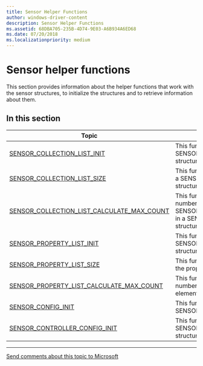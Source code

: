 ```yaml
---
title: Sensor Helper Functions
author: windows-driver-content
description: Sensor Helper Functions
ms.assetid: 68DBA705-235B-4D74-9E03-A6B934A6ED68
ms.date: 07/20/2018
ms.localizationpriority: medium
---
```


# Sensor helper functions

This section provides information about the helper functions that work with the sensor structures, to initialize the structures and to retrieve information about them.

## In this section

|Topic|Description|
|---|---|
|[SENSOR_COLLECTION_LIST_INIT](https://docs.microsoft.com/windows-hardware/drivers/ddi/content/sensorsdef/nf-sensorsdef-sensor_collection_list_init)|This function initializes a SENSOR_COLLECTION_LIST structure.|
|[SENSOR_COLLECTION_LIST_SIZE](https://docs.microsoft.com/windows-hardware/drivers/ddi/content/sensorsdef/nf-sensorsdef-sensor_collection_list_size)|This function returns the size of a SENSOR_COLLECTION_LIST structure.|
|[SENSOR_COLLECTION_LIST_CALCULATE_MAX_COUNT](https://docs.microsoft.com/windows-hardware/drivers/ddi/content/sensorsdef/nf-sensorsdef-sensor_collection_list_calculate_max_count)|This function calculates the number of SENSOR_VALUE_PAIR elements in a SENSOR_COLLECTION_LIST structure.|
|[SENSOR_PROPERTY_LIST_INIT](https://docs.microsoft.com/windows-hardware/drivers/ddi/content/sensorsdef/nf-sensorsdef-sensor_property_list_init)|This function initializes a SENSOR_PROPERTY_LIST structure.|
|[SENSOR_PROPERTY_LIST_SIZE](https://docs.microsoft.com/windows-hardware/drivers/ddi/content/sensorsdef/nf-sensorsdef-sensor_property_list_size)|This function returns the size of the property list.|
|[SENSOR_PROPERTY_LIST_CALCULATE_MAX_COUNT](https://docs.microsoft.com/windows-hardware/drivers/ddi/content/sensorsdef/nf-sensorsdef-sensor_property_list_calculate_max_count)|This function calculates the number of PROPERTYKEY elements.|
|[SENSOR_CONFIG_INIT](https://docs.microsoft.com/windows-hardware/drivers/ddi/content/sensorscx/nf-sensorscx-sensor_config_init)|This function initializes a SENSOR_CONFIG structure.|
|[SENSOR_CONTROLLER_CONFIG_INIT](https://docs.microsoft.com/windows-hardware/drivers/ddi/content/sensorscx/nf-sensorscx-sensor_controller_config_init)|This function initializes a SENSOR_CONTROLLER_CONFIG structure.|


--------------------
[Send comments about this topic to Microsoft](mailto:wsddocfb@microsoft.com?subject=Documentation%20feedback%20%5Bsensors\sensors%5D:%20Sensor%20Helper%20Functions%20%20RELEASE:%20%282/19/2018%29&body=%0A%0APRIVACY%20STATEMENT%0A%0AWe%20use%20your%20feedback%20to%20improve%20the%20documentation.%20We%20don't%20use%20your%20email%20address%20for%20any%20other%20purpose,%20and%20we'll%20remove%20your%20email%20address%20from%20our%20system%20after%20the%20issue%20that%20you're%20reporting%20is%20fixed.%20While%20we're%20working%20to%20fix%20this%20issue,%20we%20might%20send%20you%20an%20email%20message%20to%20ask%20for%20more%20info.%20Later,%20we%20might%20also%20send%20you%20an%20email%20message%20to%20let%20you%20know%20that%20we've%20addressed%20your%20feedback.%0A%0AFor%20more%20info%20about%20Microsoft's%20privacy%20policy,%20see%20http://privacy.microsoft.com/default.aspx. "Send comments about this topic to Microsoft")
